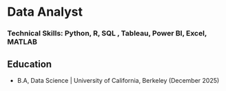 # Data Analyst

### Technical Skills: Python, R, SQL , Tableau, Power BI, Excel, MATLAB

## Education
- B.A, Data Science | University of California, Berkeley (December 2025)
  

